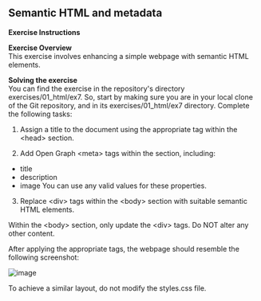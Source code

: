 ## Semantic HTML and metadata

**Exercise Instructions**

**Exercise Overview**  
This exercise involves enhancing a simple webpage with semantic HTML elements.

**Solving the exercise**  
You can find the exercise in the repository's directory exercises/01_html/ex7. So, start by making sure you are in your local clone of the Git repository, and in its exercises/01_html/ex7 directory. Complete the following tasks:

1. Assign a title to the document using the appropriate tag within the \<head\> section.

2. Add Open Graph \<meta\> tags within the <head> section, including:
  - title
  - description
  - image
You can use any valid values for these properties.

3. Replace \<div\> tags within the \<body\> section with suitable semantic HTML elements.

Within the \<body\> section, only update the \<div\> tags. Do NOT alter any other content.

After applying the appropriate tags, the webpage should resemble the following screenshot:

![image](https://github.com/user-attachments/assets/1ec06ef0-73cc-4139-84da-f266f3418709)

To achieve a similar layout, do not modify the styles.css file.
